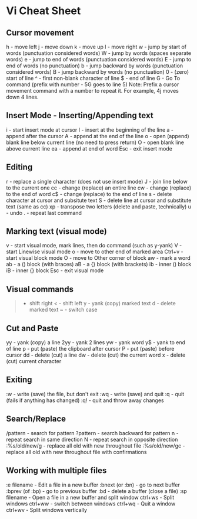 # Vi Cheat Sheet

## Cursor movement

h - move left
j - move down
k - move up
l - move right
w - jump by start of words (punctuation considered words)
W - jump by words (spaces separate words)
e - jump to end of words (punctuation considered words)
E - jump to end of words (no punctuation)
b - jump backward by words (punctuation considered words)
B - jump backward by words (no punctuation)
0 - (zero) start of line
^ - first non-blank character of line
$ - end of line
G - Go To command (prefix with number - 5G goes to line 5)
Note: Prefix a cursor movement command with a number to repeat it. For example, 4j moves down 4 lines.

## Insert Mode - Inserting/Appending text

i - start insert mode at cursor
I - insert at the beginning of the line
a - append after the cursor
A - append at the end of the line
o - open (append) blank line below current line (no need to press return)
O - open blank line above current line
ea - append at end of word
Esc - exit insert mode

## Editing

r - replace a single character (does not use insert mode)
J - join line below to the current one
cc - change (replace) an entire line
cw - change (replace) to the end of word
c$ - change (replace) to the end of line
s - delete character at cursor and subsitute text
S - delete line at cursor and substitute text (same as cc)
xp - transpose two letters (delete and paste, technically)
u - undo
. - repeat last command

## Marking text (visual mode)

v - start visual mode, mark lines, then do command (such as y-yank)
V - start Linewise visual mode
o - move to other end of marked area
Ctrl+v - start visual block mode
O - move to Other corner of block
aw - mark a word
ab - a () block (with braces)
aB - a {} block (with brackets)
ib - inner () block
iB - inner {} block
Esc - exit visual mode

## Visual commands

> - shift right
< - shift left
y - yank (copy) marked text
d - delete marked text
~ - switch case

## Cut and Paste

yy - yank (copy) a line
2yy - yank 2 lines
yw - yank word
y$ - yank to end of line
p - put (paste) the clipboard after cursor
P - put (paste) before cursor
dd - delete (cut) a line
dw - delete (cut) the current word
x - delete (cut) current character

## Exiting

:w - write (save) the file, but don't exit
:wq - write (save) and quit
:q - quit (fails if anything has changed)
:q! - quit and throw away changes

## Search/Replace

/pattern - search for pattern
?pattern - search backward for pattern
n - repeat search in same direction
N - repeat search in opposite direction
:%s/old/new/g - replace all old with new throughout file
:%s/old/new/gc - replace all old with new throughout file with confirmations

## Working with multiple files

:e filename - Edit a file in a new buffer
:bnext (or :bn) - go to next buffer
:bprev (of :bp) - go to previous buffer
:bd - delete a buffer (close a file)
:sp filename - Open a file in a new buffer and split window
ctrl+ws - Split windows
ctrl+ww - switch between windows
ctrl+wq - Quit a window
ctrl+wv - Split windows vertically
